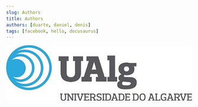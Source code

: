 ```yaml
---
slug: Authors
title: Authors
authors: [duarte, daniel, denis]
tags: [facebook, hello, docusaurus]
---
```


![UALG](./ualg.jpg)

